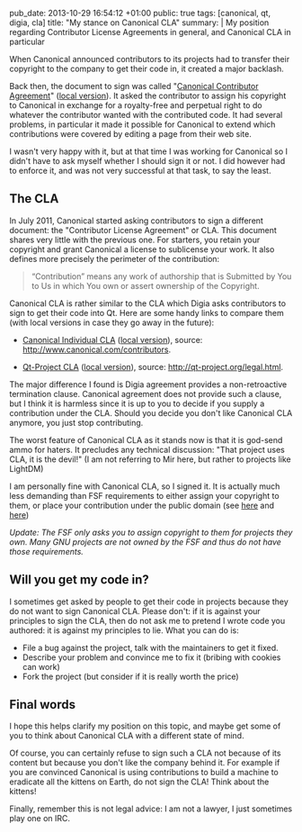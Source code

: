 pub_date: 2013-10-29 16:54:12 +01:00
public: true
tags: [canonical, qt, digia, cla]
title: "My stance on Canonical CLA"
summary: |
    My position regarding Contributor License Agreements in general, and
    Canonical CLA in particular

When Canonical announced contributors to its projects had to transfer their
copyright to the company to get their code in, it created a major backlash.

Back then, the document to sign was called "[Canonical Contributor
Agreement][cca-page]" ([local version][cca]). It asked the contributor to assign
his copyright to Canonical in exchange for a royalty-free and perpetual right to
do whatever the contributor wanted with the contributed code. It had several
problems, in particular it made it possible for Canonical to extend which
contributions were covered by editing a page from their web site.

[cca-page]: https://web.archive.org/web/20110708114351/http://www.canonical.com/contributors
[cca]: Canonical%20Contributor%20Agreement%2C%20ver%202.5.pdf

I wasn't very happy with it, but at that time I was working for Canonical so I
didn't have to ask myself whether I should sign it or not. I did however had to
enforce it, and was not very successful at that task, to say the least.

## The CLA

In July 2011, Canonical started asking contributors to sign a different
document: the "Contributor License Agreement" or CLA. This document shares very
little with the previous one. For starters, you retain your copyright and grant
Canonical a license to sublicense your work. It also defines more precisely the
perimeter of the contribution:

> “Contribution” means any work of authorship that is Submitted by You to Us in
> which You own or assert ownership of the Copyright.

Canonical CLA is rather similar to the CLA which Digia asks contributors to sign
to get their code into Qt. Here are some handy links to compare them (with local
versions in case they go away in the future):

- [Canonical Individual CLA][canonical-cla] ([local version][canonical-cla-local]),
  source: <http://www.canonical.com/contributors>.

- [Qt-Project CLA][qt-cla] ([local version][qt-cla-local]),
  source: <http://qt-project.org/legal.html>.

[canonical-cla]: http://www.canonical.com/sites/default/files/active/images/Canonical-HA-CLA-ANY-I.pdf
[canonical-cla-local]: Canonical-HA-CLA-ANY-I.pdf
[qt-cla]: http://qt-project.org/legal/QtContributionLicenseAgreement.pdf
[qt-cla-local]: QtContributionLicenseAgreement.pdf

The major difference I found is Digia agreement provides a non-retroactive
termination clause. Canonical agreement does not provide such a clause, but I
think it is harmless since it is up to you to decide if you supply a
contribution under the CLA. Should you decide you don't like Canonical CLA
anymore, you just stop contributing.

The worst feature of Canonical CLA as it stands now is that it is god-send ammo
for haters. It precludes any technical discussion: "That project uses CLA, it is
the devil!" (I am not referring to Mir here, but rather to projects like LightDM)

I am personally fine with Canonical CLA, so I signed it. It is actually much
less demanding than FSF requirements to either assign your copyright to them, or
place your contribution under the public domain (see [here][fsf1] and [here][fsf2])

_Update: The FSF only asks you to assign copyright to them for projects they own.
Many GNU projects are not owned by the FSF and thus do not have those
requirements._

[fsf1]: https://www.gnu.org/licenses/why-assign.en.html
[fsf2]: http://www.gnu.org/prep/maintain/maintain.html#Legal-Matters

## Will you get my code in?

I sometimes get asked by people to get their code in projects because they do
not want to sign Canonical CLA. Please don't: if it is against your principles
to sign the CLA, then do not ask me to pretend I wrote code you authored: it is
against my principles to lie. What you can do is:

- File a bug against the project, talk with the maintainers to get it fixed.
- Describe your problem and convince me to fix it (bribing with cookies can
  work)
- Fork the project (but consider if it is really worth the price)

## Final words

I hope this helps clarify my position on this topic, and maybe get some of you
to think about Canonical CLA with a different state of mind.

Of course, you can certainly refuse to sign such a CLA not because of its
content but because you don't like the company behind it. For example if you are
convinced Canonical is using contributions to build a machine to eradicate all
the kittens on Earth, do not sign the CLA! Think about the kittens!

Finally, remember this is not legal advice: I am not a lawyer, I just sometimes
play one on IRC.

